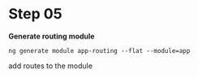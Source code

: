 # Step 05

**Generate routing module**

`ng generate module app-routing --flat --module=app`

add routes to the module


